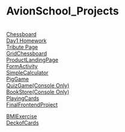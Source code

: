

# AvionSchool_Projects
\
[Chessboard](https://leonram1245.github.io/batch5-activities/Chessboard/)
\
[Day1 Homework](https://leonram1245.github.io/batch5-activities/Day%201/)
\
[Tribute Page](https://leonram1245.github.io/batch5-activities/Tribute%20Page/)
\
[GridChessboard](https://leonram1245.github.io/batch5-activities/Grid_Chessboard/)
\
[ProductLandingPage](https://leonram1245.github.io/batch5-activities/Product%20Landing%20Page/#)
\
[FormActivity](https://leonram1245.github.io/batch5-activities/Form_Activity/)
\
[SimpleCalculator](https://leonram1245.github.io/batch5-activities/Simple%20Calculator/)
\
[PigGame](https://leonram1245.github.io/batch5-pig-game/)
\
[QuizGame(Console Only)](https://leonram1245.github.io/batch5-activities/Quiz%20Game/)
\
[BookStore(Console Only)](https://leonram1245.github.io/batch5-activities/BookStore/)
\
[PlayingCards](https://leonram1245.github.io/batch5-activities/PlayingCards/)
\
[FinalFrontendProject](https://leonram1245.github.io/batch5-activities/FinalFrontendProject/)


[BMIExercise](https://jsfiddle.net/ybvLpqmh/10/)
\
[DeckofCards](https://jsfiddle.net/z0qshw3u/)



